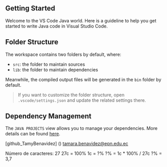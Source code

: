 ## Getting Started

Welcome to the VS Code Java world. Here is a guideline to help you get started to write Java code in Visual Studio Code.

## Folder Structure

The workspace contains two folders by default, where:

- `src`: the folder to maintain sources
- `lib`: the folder to maintain dependencies

Meanwhile, the compiled output files will be generated in the `bin` folder by default.

> If you want to customize the folder structure, open `.vscode/settings.json` and update the related settings there.

## Dependency Management

The `JAVA PROJECTS` view allows you to manage your dependencies. More details can be found [here](https://github.com/microsoft/vscode-java-dependency#manage-dependencies).

[github_TamyBenavidez] ()
tamara.benavidez@epn.edu.ec

Número de caracteres: 27
27c = 100%
1c = ?%
?% = 1c * 100% / 27c 
?% = 3,7 